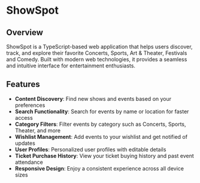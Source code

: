 # ShowSpot

## Overview

ShowSpot is a TypeScript-based web application that helps users discover, track, and explore their favorite Concerts, Sports, Art & Theater, Festivals and Comedy. Built with modern web technologies, it provides a seamless and intuitive interface for entertainment enthusiasts.

## Features

- **Content Discovery**: Find new shows and events based on your preferences  
- **Search Functionality**: Search for events by name or location for faster access  
- **Category Filters**: Filter events by category such as Concerts, Sports, Theater, and more  
- **Wishlist Management**: Add events to your wishlist and get notified of updates  
- **User Profiles**: Personalized user profiles with editable details  
- **Ticket Purchase History**: View your ticket buying history and past event attendance  
- **Responsive Design**: Enjoy a consistent experience across all device sizes  